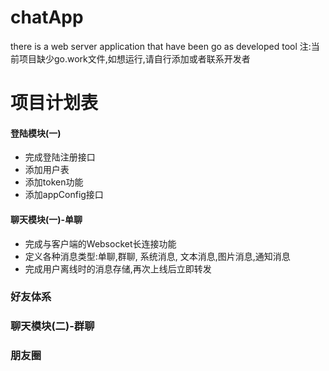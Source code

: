 # chatApp
there is a web server application that have been go as developed tool
注:当前项目缺少go.work文件,如想运行,请自行添加或者联系开发者

# 项目计划表
#### 登陆模块(一)
* 完成登陆注册接口
* 添加用户表
* 添加token功能
* 添加appConfig接口

#### 聊天模块(一)-单聊
* 完成与客户端的Websocket长连接功能
* 定义各种消息类型:单聊,群聊, 系统消息, 文本消息,图片消息,通知消息
* 完成用户离线时的消息存储,再次上线后立即转发

### 好友体系


### 聊天模块(二)-群聊



### 朋友圈


